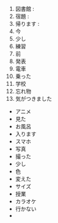 
1. 図書館 :
2. 宿題 :
3. 帰ります :
4. 今
5. 少し
6. 練習
7. 前
8. 発表
9. 電車
10. 乗った
11. 学校
12. 忘れ物
13. 気がつきました
- アニメ
- 見た
- お風呂
- 入ります
- スマホ
- 写真
- 撮った
- 少し
- 色
- 変えた
- サイズ
- 授業
- カラオケ
- 行かない
- 
